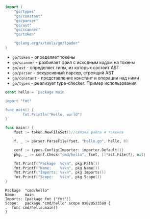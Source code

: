 ```go
import (
    "go/types"
    "go/constant"
    "go/parser"
    "go/ast"
    "go/scanner"
    "go/token"

    "golang.org/x/tools/go/loader"
)
```
- `go/token` - определяет токены
- `go/scanner` - разбивает файл с исходным кодом на токены
- `go/ast` - определяет типы, из которых состоит AST
- `go/parser` - рекурсивный парсер, строящий AST
- `go/constant` - представление констант и операции над ними
- `go/types` - реализует type-checker.
Пример использования:
```go
const hello = `package main

import "fmt"

func main() {
        fmt.Println("Hello, world")
}`

func main() {
    fset := token.NewFileSet()//связка файла и токенов

    f, _ := parser.ParseFile(fset, "hello.go", hello, 0)

    conf := types.Config{Importer: importer.Default()}
    pkg, _ := conf.Check("cmd/hello", fset, []*ast.File{f}, nil)

    fmt.Printf("Package  %q\n", pkg.Path())
    fmt.Printf("Name:    %s\n", pkg.Name())
    fmt.Printf("Imports: %s\n", pkg.Imports())
    fmt.Printf("Scope:   %s\n", pkg.Scope())
}
```
```
Package  "cmd/hello"
Name:    main
Imports: [package fmt ("fmt")]
Scope:   package "cmd/hello" scope 0x820533590 {
.  func cmd/hello.main()
}
```